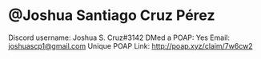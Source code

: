 # @Joshua Santiago Cruz Pérez

Discord username: Joshua S. Cruz#3142
DMed a POAP: Yes
Email: joshuascp1@gmail.com
Unique POAP Link: http://poap.xyz/claim/7w6cw2
